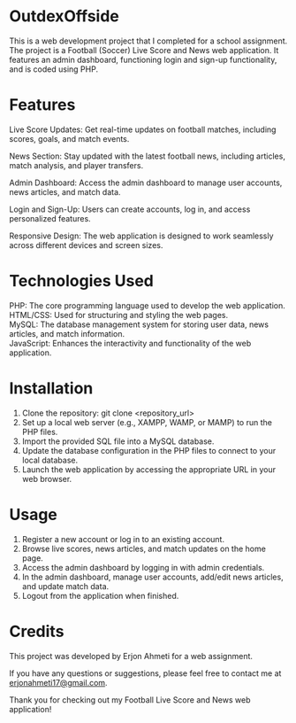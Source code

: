 # OutdexOffside

This is a web development project that I completed for a school assignment. The project is a Football (Soccer) Live Score and News web application. It features an admin dashboard, functioning login and sign-up functionality, and is coded using PHP.

# **Features**  

Live Score Updates: Get real-time updates on football matches, including scores, goals, and match events.  

News Section: Stay updated with the latest football news, including articles, match analysis, and player transfers.  

Admin Dashboard: Access the admin dashboard to manage user accounts, news articles, and match data.  

Login and Sign-Up: Users can create accounts, log in, and access personalized features.  

Responsive Design: The web application is designed to work seamlessly across different devices and screen sizes.  

# **Technologies Used**  
PHP: The core programming language used to develop the web application.  
HTML/CSS: Used for structuring and styling the web pages.  
MySQL: The database management system for storing user data, news articles, and match information.  
JavaScript: Enhances the interactivity and functionality of the web application.  

# **Installation**
1. Clone the repository: git clone <repository_url>  
2. Set up a local web server (e.g., XAMPP, WAMP, or MAMP) to run the PHP files.  
3. Import the provided SQL file into a MySQL database.  
4. Update the database configuration in the PHP files to connect to your local database.  
5. Launch the web application by accessing the appropriate URL in your web browser.

# **Usage**
1. Register a new account or log in to an existing account.  
2. Browse live scores, news articles, and match updates on the home page.  
3. Access the admin dashboard by logging in with admin credentials.  
4. In the admin dashboard, manage user accounts, add/edit news articles, and update match data.  
5. Logout from the application when finished.

# **Credits**
This project was developed by Erjon Ahmeti for a web assignment.  

If you have any questions or suggestions, please feel free to contact me at erjonahmeti17@gmail.com.  

Thank you for checking out my Football Live Score and News web application!  
